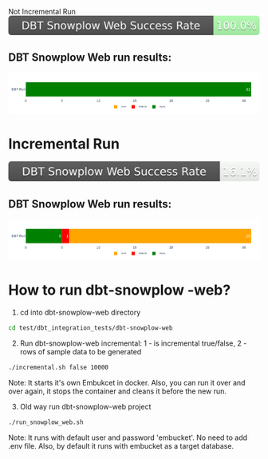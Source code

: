 
Not Incremental Run
![DBT SNowplow Web run results](https://raw.githubusercontent.com/Embucket/embucket/assets_dbt/assets_dbt_snowplow/dbt_success_badge.svg)
## DBT Snowplow Web run results:
![DBT Snowplow Web run results visualization](https://raw.githubusercontent.com/Embucket/embucket/assets_dbt/assets_dbt_snowplow/dbt_run_status.png)



# Incremental Run
![DBT SNowplow Web run results](https://raw.githubusercontent.com/Embucket/embucket/assets_dbt/assets_dbt_snowplow_incremental/dbt_success_badge.svg)
## DBT Snowplow Web run results:
![DBT Snowplow Web run results visualization](https://raw.githubusercontent.com/Embucket/embucket/assets_dbt/assets_dbt_snowplow_incremental/dbt_run_status.png)

# How to run dbt-snowplow -web?

1. cd into dbt-snowplow-web directory
```sh
cd test/dbt_integration_tests/dbt-snowplow-web
```

2. Run dbt-snowplow-web incremental:  1 - is incremental true/false, 2 - rows of sample data to be generated
```sh
./incremental.sh false 10000
```
Note: It starts it's own Embukcet in docker.
Also, you can run it over and over again, it stops the container and cleans it before the new run.

3. Old way run dbt-snowplow-web project
```sh
./run_snowplow_web.sh
```



Note:
It runs with default user and password 'embucket'. No need to add .env file. 
Also, by default it runs with embucket as a target database.